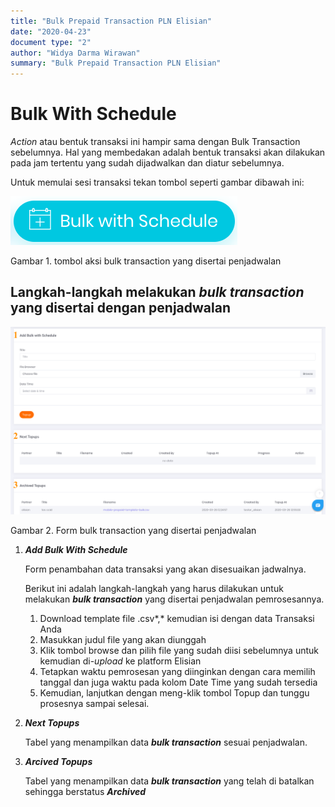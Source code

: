 ```yaml
---
title: "Bulk Prepaid Transaction PLN Elisian"
date: "2020-04-23"
document type: "2" 
author: "Widya Darma Wirawan"
summary: "Bulk Prepaid Transaction PLN Elisian"
---
```


# Bulk With Schedule

*Action* atau bentuk transaksi ini hampir sama dengan Bulk Transaction sebelumnya. Hal yang membedakan adalah bentuk transaksi akan dilakukan pada jam tertentu yang sudah dijadwalkan dan diatur sebelumnya. 

Untuk memulai sesi transaksi tekan tombol seperti gambar dibawah ini:

![](./image-user-manual/elisian-pulsa-bulk-schedule-1.png)

Gambar 1. tombol aksi bulk transaction yang disertai penjadwalan

## **Langkah-langkah melakukan *bulk transaction* yang disertai dengan penjadwalan**

![](./image-user-manual/elisian-pulsa-bulk-schedule-2.png)

Gambar 2. Form bulk transaction yang disertai penjadwalan

1. ***Add Bulk With Schedule*** 

    Form penambahan data transaksi yang akan disesuaikan jadwalnya.

    Berikut ini adalah langkah-langkah yang harus dilakukan untuk melakukan ***bulk transaction*** yang disertai penjadwalan pemrosesannya.

    1. Download template file .csv*,* kemudian isi dengan data Transaksi Anda
    2. Masukkan judul file yang akan diunggah
    3. Klik tombol browse dan pilih file yang sudah diisi sebelumnya untuk kemudian di-*upload* ke platform Elisian
    4. Tetapkan waktu pemrosesan yang diinginkan dengan cara memilih tanggal dan juga waktu pada kolom Date Time yang sudah tersedia
    5. Kemudian, lanjutkan dengan meng-klik tombol Topup dan tunggu prosesnya sampai selesai.
2. ***Next Topups***

    Tabel yang menampilkan data ***bulk transaction*** sesuai penjadwalan.

3. ***Arcived Topups***

    Tabel yang menampilkan data ***bulk transaction*** yang telah di batalkan sehingga berstatus ***Archived***